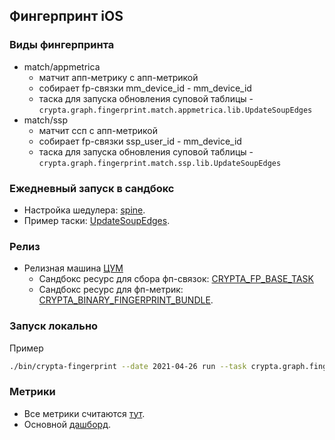 ## Фингерпринт iOS

### Виды фингерпринта
- match/appmetrica
    - матчит апп-метрику c апп-метрикой
    - собирает fp-связки mm_device_id - mm_device_id
    - таска для запуска обновления суповой таблицы - ```crypta.graph.fingerprint.match.appmetrica.lib.UpdateSoupEdges```
- match/ssp
    - матчит ccп c апп-метрикой
    - собирает fp-связки ssp_user_id - mm_device_id
    - таска для запуска обновления суповой таблицы - ```crypta.graph.fingerprint.match.ssp.lib.UpdateSoupEdges```

### Ежедневный запуск в сандбокс
- Настройка шедулера: [spine](https://a.yandex-team.ru/arc/trunk/arcadia/crypta/graph/spine/__init__.py?rev=r8112027#L576).
- Пример таски: [UpdateSoupEdges](https://sandbox.yandex-team.ru/task/956790606/view).
### Релиз
- Релизная машина [ЦУМ](https://tsum.yandex-team.ru/pipe/projects/crypta/delivery-dashboard/crypta_graph_fingerprint)
    - Сандбокс ресурс для сбора фп-связок: [CRYPTA_FP_BASE_TASK](https://a.yandex-team.ru/arc/trunk/arcadia/sandbox/projects/crypta/graph/fingerprint/__init__.py?rev=r7944050#L9)
    - Сандбокс ресурс для фп-метрик: [CRYPTA_BINARY_FINGERPRINT_BUNDLE](https://a.yandex-team.ru/arc/trunk/arcadia/sandbox/projects/crypta/run_binary/bundles.py?rev=r7677371#L4).

### Запуск локально
Пример
```bash
./bin/crypta-fingerprint --date 2021-04-26 run --task crypta.graph.fingerprint.match.appmetrica.lib.UpdateSoupEdges
```

### Метрики
- Все метрики считаются [тут](https://a.yandex-team.ru/arc/trunk/arcadia/crypta/graph/metrics/fingerprint).
- Основной [дашборд](https://datalens.yandex-team.ru/uj0m556sqfoir-unifiedcryptastats?tab=QyZ).
